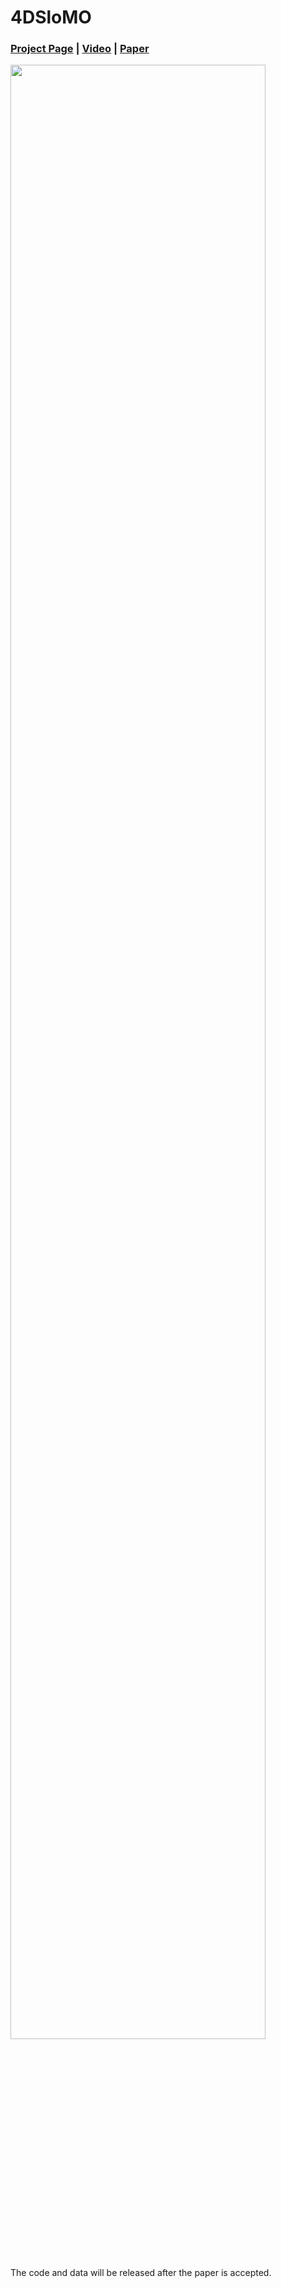 # 4DSloMO
### [Project Page](https://openimaginglab.github.io/4DSloMo/) | [Video](https://www.youtube.com/watch?v=YG7FTLDIqic) | [Paper](https://arxiv.org/pdf/2507.05163)

<p align="left" width="100%">
    <img src="docs/img/teaser3.gif"  width="90%" >
</p>

The code and data will be released after the paper is accepted.